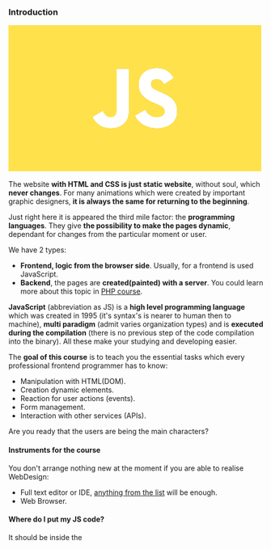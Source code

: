 ### Introduction

![javascript-curso.png](static/javascript-curso.png)

The website **with HTML and CSS is just static website**, without soul, which **never changes**.
For many animations which were created by important graphic designers, 
**it is always the same for returning to the beginning**.

Just right here it is appeared the third mile factor: the **programming languages**.
They give **the possibility to make the pages dynamic**, dependant for changes from the particular moment or user.


We have 2 types:
* **Frontend, logic from the browser side**. Usually, for a frontend is used JavaScript.
* **Backend**, the pages are **created(painted) with a server**. You could learn more about this topic in [PHP course](https://programadorwebvalencia.com/cursos/php/base/). <br>

**JavaScript** (abbreviation as JS) is a **high level programming language** which was created in 1995 
(it's syntax's is nearer to human then to machine), 
**multi paradigm** (admit varies organization types) and is **executed during the compilation**
(there is no previous step of the code compilation into the binary).
All these make your studying and developing easier. <br>

The **goal of this course** is to teach you the essential tasks 
which every professional frontend programmer has to know:

* Manipulation with HTML(DOM).
* Creation dynamic elements.
* Reaction for user actions (events).
* Form management.
* Interaction with other services (APIs). <br>

Are you ready that the users are being the main characters? 

#### Instruments for the course

You don't arrange nothing new at the moment if you are able to realise WebDesign: 

* Full text editor or IDE, [anything from the list](https://programadorwebvalencia.com/mejores-editores-en-dise%C3%B1o-web/) will be enough. 
* Web Browser.

#### Where do I put my JS code?

It should be inside the _<script>_ tag, but here is the question...
Where should be <script> tag in HTML?

#### Option 1: Risky

Put <script> tag inside _head_ HTML(DOM) part - the page will be loaded when the script is completed.<br>
It is risky because in case there are much information on the website and in <script>, 
it will take much time for user/visitor to wait the information from your web. 

```html
<!DOCTYPE html>
<html lang="en">
<head>
    <meta charset="UTF-8">
    <title></title>
    <script>
        // Here will be your code
    </script>
</head>
<body>
    <!-- TODO my HTML -->
</body>
</html>
```

#### Option 2: Classic

Locate the <script> tag at the end of the _body_ HTML(DOM) part: 
the visitor of the web will not wait till the script is completed.

```html
<!DOCTYPE html>
<html lang="en">
<head>
    <meta charset="UTF-8">
    <title></title>
    </head>
    <body>
    
        <!-- TODO my HTML -->
    
        <script>
            // Here will be your code
        </script>
</body>
</html>
```

#### Option 3: Nice

Waiting till the web page content will be loaded to execute the script - 
for these purposes also could be applicable [_window.onload_](https://developer.mozilla.org/en-US/docs/Web/API/GlobalEventHandlers/onload):

```html
<!DOCTYPE html>
<html lang="en">
<head>
    <meta charset="UTF-8">
    <title></title>
    <script>
    document.addEventListener('DOMContentLoaded', function () {
        // Here will be your code
    });
    </script>
</head>
<body>
    <!-- TODO my HTML -->
</body>
</html>
```

#### Option 4: Modern 

With a _[defer](https://developer.mozilla.org/en-US/docs/Web/HTML/Element/script#attr-defer)_ 👍 attribute which contains the external script file:

```html
<!DOCTYPE html>
<html lang="en">
<head>
    <meta charset="UTF-8">
    <title></title>
    <script defer src="code.js"></script>
</head>
<body>
    <!-- TODO my HTML -->
</body>
</html>
```

### Comments

The comments will be ignored by the language, that's why do not put by them.
The more your code is documented, the easier it will be to modify and increase the code.

#### The line

It should start with _//_.

```html
// My comment

// Another comment on the another line

```

#### The block

It starts with _/*_ and ends with _*/_.

```html
/* 
My comment
on
the different
lines
*/

```